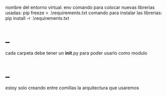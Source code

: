 nombre del entorno virtual: env
comando para colocar nuevas librerias usadas: pip freeze > .\requirements.txt
comando para instalar las librerias: pip install -r .\requirements.txt

# _
cada carpeta debe tener un __init__.py para poder usarlo como modulo

# _
estoy solo creando entre comillas la arquitectura que usaremos
